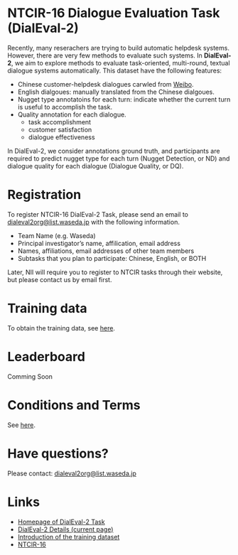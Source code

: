 # NTCIR-16 Dialogue Evaluation Task (DialEval-2)

Recently, many reserachers are trying to build automatic helpdesk systems. However, there are very few methods to evaluate such systems. In **DialEval-2**, we aim to explore methods to evaluate task-oriented, multi-round, textual dialogue systems automatically. This dataset have the following features:

- Chinese customer-helpdesk dialogues carwled from [Weibo](weibo.com).
- English dialgoues: manually translated from the Chinese dialgoues.
- Nugget type annotatoins for each turn: indicate whether the current turn is useful to accomplish the task.
- Quality annotation for each dialogue.
  - task accomplishment
  - customer satisfaction
  - dialogue effectiveness

In DialEval-2, we consider annotations ground truth, and participants are required to predict nugget type for each turn (Nugget Detection, or ND) and dialogue quality for each dialogue (Dialogue Quality, or DQ).

# Registration

To register NTCIR-16 DialEval-2 Task, please send an email to [dialeval2org@list.waseda.jp](mailto:dialeval2org@list.waseda.jp) with the following information.

- Team Name (e.g. Waseda)
- Principal investigator’s name, affilication, email address
- Names, affiliations, email addresses of other team members
- Subtasks that you plan to participate: Chinese, English, or BOTH

Later, NII will require you to register to NTCIR tasks through their website, but please contact us by email first.

# Training data

To obtain the training data, see [here](https://dialeval-2.github.io/DCH-2/).

# Leaderboard

Comming Soon

# Conditions and Terms

See [here](https://dialeval-2.github.io/DCH-2/terms).

# Have questions?

Please contact: [dialeval2org@list.waseda.jp](mailto:dialeval2org@list.waseda.jp)

# Links

- [Homepage of DialEval-2 Task](http://sakailab.com/dialeval2/)
- [DialEval-2 Details (current page)](https://dialeval-2.github.io/DCH-2/taskdetails)
- [Introduction of the training dataset](https://dialeval-2.github.io/DCH-2/)
- [NTCIR-16](http://research.nii.ac.jp/ntcir/ntcir-16/index.html)
